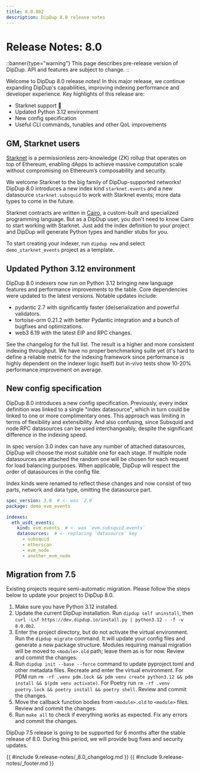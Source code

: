 ```yaml
---
title: 8.0.0b2
description: DipDup 8.0 release notes
---
```


# Release Notes: 8.0

::banner{type="warning"}
This page describes pre-release version of DipDup. API and features are subject to change.
::

Welcome to DipDup 8.0 release notes! In this major release, we continue expanding DipDup's capabilities, improving indexing performance and developer experience. Key highlights of this release are:

- Starknet support 🐺
- Updated Python 3.12 environment
- New config specification
- Useful CLI commands, tunables and other QoL improvements

## GM, Starknet users

[Starknet](https://docs.starknet.io/) is a permissionless zero-knowledge (ZK) rollup that operates on top of Ethereum, enabling dApps to achieve massive computation scale without compromising on Ethereum’s composability and security.

We welcome Starknet to the big family of DipDup-supported networks! DipDup 8.0 introduces a new index kind `starknet.events` and a new datasource `starknet.subsquid` to work with Starknet events; more data types to come in the future.

Starknet contracts are written in [Cairo](https://github.com/starkware-libs/cairo), a custom-built and specialized programming language. But as a DipDup user, you don't need to know Cairo to start working with Starknet. Just add the index definition to your project and DipDup will generate Python types and handler stubs for you.

To start creating your indexer, run `dipdup new` and select `demo_starknet_events` project as a template.

## Updated Python 3.12 environment

DipDup 8.0 indexers now run on Python 3.12 bringing new language features and performance improvements to the table. Core dependencies were updated to the latest versions. Notable updates include:

- pydantic 2.7 with significantly faster (de)serialization and powerful validators.
- tortoise-orm 0.21.2 with better Pydantic integration and a bunch of bugfixes and optimizations.
- web3 6.19 with the latest EIP and RPC changes.

See the changelog for the full list. The result is a higher and more consistent indexing throughput. We have no proper benchmarking suite yet (it's hard to define a reliable metric for the indexing framework since performance is highly dependent on the indexer logic itself) but in-vivo tests show 10-20% performance improvement on average.

## New config specification

DipDup 8.0 introduces a new config specification. Previously, every index definition was linked to a single "index datasource", which in turn could be linked to one or more complimentary ones. This approach was limiting in terms of flexibility and extensibility. And also confusing, since Subsquid and node RPC datasources can be used interchangeably, despite the significant difference in the indexing speed.

In spec version 3.0 index can have any number of attached datasources, DipDup will choose the most suitable one for each stage. If multiple node datasources are attached the random one will be chosen for each request for load balancing purposes. When applicable, DipDup will respect the order of datasources in the config file.

Index kinds were renamed to reflect these changes and now consist of two parts, network and data type, omitting the datasource part.

```yaml
spec_version: 3.0  # <- was `2.0`
package: demo_evm_events

indexes:
  eth_usdt_events:
    kind: evm.events  # <- was `evm.subsquid.events`
    datasources:  # <- replacing `datasource` key
      - subsquid
      - etherscan
      - evm_node
      - another_evm_node
```

## Migration from 7.5

Existing projects require semi-automatic migration. Please follow the steps below to update your project to DipDup 8.0.

<!-- TODO: Remove arguments after dash and subdomain with a stable release -->
1. Make sure you have Python 3.12 installed.
2. Update the current DipDup installation. Run `dipdup self uninstall`, then `curl -Lsf https://dev.dipdup.io/install.py | python3.12 - -f -v 8.0.0b2`.
3. Enter the project directory, but do not activate the virtual environment. Run the `dipdup migrate` command. It will update your config files and generate a new package structure. Modules requiring manual migration will be moved to `<module>.old` path; leave them as is for now. Review and commit the changes.
4. Run `dipdup init --base --force` command to update pyproject.toml and other metadata files. Recreate and enter the virtual environment. For PDM run `rm -rf .venv pdm.lock && pdm venv create python3.12 && pdm install && $(pdm venv activate)`. For Poetry run `rm -rf .venv poetry.lock && poetry install && poetry shell`. Review and commit the changes.
5. Move the callback function bodies from `<module>.old` to `<module>` files. Review and commit the changes.
6. Run `make all` to check if everything works as expected. Fix any errors and commit the changes.

<!-- TODO: Update dates -->
DipDup 7.5 release is going to be supported for 6 months after the stable release of 8.0. During this period, we will provide bug fixes and security updates.

{{ #include 9.release-notes/_8.0_changelog.md }}
{{ #include 9.release-notes/_footer.md }}
